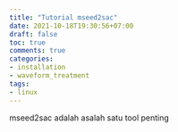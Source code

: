 ```yaml
---
title: "Tutorial mseed2sac"
date: 2021-10-18T19:30:56+07:00
draft: false
toc: true
comments: true
categories:
- installation
- waveform_treatment
tags:
- linux
---
```

mseed2sac adalah asalah satu tool penting